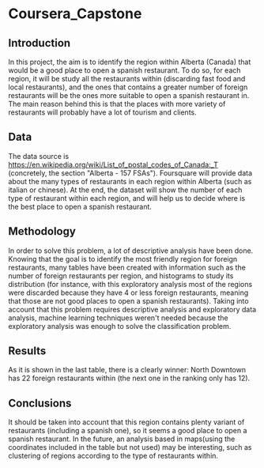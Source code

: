 # Coursera_Capstone


## Introduction
In this project, the aim is to identify the region within Alberta (Canada) that would be a good place to open a spanish restaurant. To do so, for each region, it will be study all the restaurants within (discarding fast food and local restaurants), and the ones that contains a greater number of foreign restaurants will be the ones more suitable to open a spanish restaurant in. The main reason behind this is that the places with more variety of restaurants will probably have a lot of tourism and clients.

## Data
The data source is https://en.wikipedia.org/wiki/List_of_postal_codes_of_Canada:_T (concretely, the section "Alberta - 157 FSAs"). Foursquare will provide data about the many types of restaurants in each region within Alberta (such as italian or chinese). At the end, the dataset will show the number of each type of restaurant within each region, and will help us to decide where is the best place to open a spanish restaurant.

## Methodology
In order to solve this problem, a lot of descriptive analysis have been done. Knowing that the goal is to identify the most friendly region for foreign restaurants, many tables have been created with information such as the number of foreign restaurants per region, and histograms to study its distribution (for instance, with this exploratory analysis most of the regions were discarded because they have 4 or less foreign restaurants, meaning that those are not good places to open a spanish restaurants). Taking into account that this problem requires descriptive analysis and exploratory data analysis, machine learning techniques weren't needed because the exploratory analysis was enough to solve the classification problem.

## Results
As it is shown in the last table, there is a clearly winner: North Downtown has 22 foreign restaurants within (the next one in the ranking only has 12). 

## Conclusions
It should be taken into account that this region contains plenty variant of restaurants (including a spanish one), so it seems a  good place to open a spanish restaurant. In the future, an analysis based in maps(using the coordinates included in the table but not used) may be interesting, such as clustering of regions according to the type of restaurants within. 
